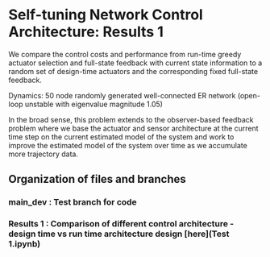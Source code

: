 # Self-tuning Network Control Architecture: Results 1

We compare the control costs and performance from run-time greedy actuator selection and full-state feedback with current state information to a random set of design-time actuators and the corresponding fixed full-state feedback.

Dynamics: 50 node randomly generated well-connected ER network (open-loop unstable with eigenvalue magnitude 1.05)

In the broad sense, this problem extends to the observer-based feedback problem where we base the actuator and sensor architecture at the current time step on the current estimated model of the system and work to improve the estimated model of the system over time as we accumulate more trajectory data.

## Organization of files and branches
### main_dev : Test branch for code
### Results 1 : Comparison of different control architecture - design time vs run time architecture design [here](Test 1.ipynb)
